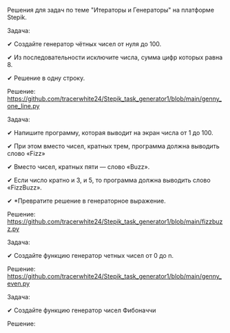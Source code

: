 Решения для задач по теме "Итераторы и Генераторы" на платформе Stepik.

Задача:

✔ Создайте генератор чётных чисел от нуля до 100.

✔ Из последовательности исключите числа, сумма цифр которых равна 8.

✔ Решение в одну строку.

Решение: https://github.com/tracerwhite24/Stepik_task_generator1/blob/main/genny_one_line.py

Задача:

✔ Напишите программу, которая выводит на экран числа от 1 до 100.

✔ При этом вместо чисел, кратных трем, программа должна выводить слово «Fizz»

✔ Вместо чисел, кратных пяти — слово «Buzz».

✔ Если число кратно и 3, и 5, то программа должна выводить слово «FizzBuzz».

✔ *Превратите решение в генераторное выражение.

Решение: https://github.com/tracerwhite24/Stepik_task_generator1/blob/main/fizzbuzz.py

Задача:

 ✔ Создайте функцию генератор четных чисел от 0 до n.

 Решение: https://github.com/tracerwhite24/Stepik_task_generator1/blob/main/genny_even.py

 Задача:

 ✔ Создайте функцию генератор чисел Фибоначчи

 Решение: 


